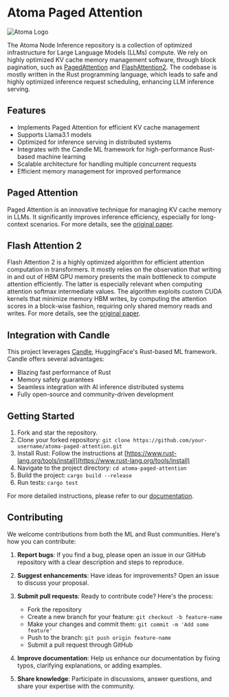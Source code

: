 # Atoma Paged Attention

![Atoma Logo](https://github.com/atoma-network/atoma-paged-attention/blob/main/assets/atoma-symbol.jpg)

The Atoma Node Inference repository is a collection of optimized infrastructure for Large Language Models (LLMs) compute. We rely on highly optimized KV cache memory management software, through block pagination, such as 
[PagedAttention](https://github.com/vllm-project/vllm) and [FlashAttention2](https://github.com/Dao-AILab/flash-attention). The codebase is mostly written in the Rust programming language, which leads to safe and highly optimized inference request scheduling, enhancing LLM inference serving.

## Features

- Implements Paged Attention for efficient KV cache management
- Supports Llama3.1 models
- Optimized for inference serving in distributed systems
- Integrates with the Candle ML framework for high-performance Rust-based machine learning
- Scalable architecture for handling multiple concurrent requests
- Efficient memory management for improved performance

## Paged Attention

Paged Attention is an innovative technique for managing KV cache memory in LLMs. It significantly improves inference efficiency, especially for long-context scenarios. For more details, see the [original paper](https://arxiv.org/pdf/2309.06180).

## Flash Attention 2

Flash Attention 2 is a highly optimized algorithm for efficient attention computation in transformers. It mostly relies on the observation that writing in and out of HBM GPU memory presents the main bottleneck to compute attention efficiently. The latter is especially relevant when computing attention softmax intermediate values. The algorithm exploits custom CUDA kernels that minimize memory HBM writes, by computing the attention scores in a block-wise fashion, requiring only shared memory reads and writes. For more details, see the [original paper](https://arxiv.org/abs/2307.08691).

## Integration with Candle

This project leverages [Candle](https://github.com/huggingface/candle), HuggingFace's Rust-based ML framework. Candle offers several advantages:

- Blazing fast performance of Rust
- Memory safety guarantees
- Seamless integration with AI inference distributed systems
- Fully open-source and community-driven development

## Getting Started

1. Fork and star the repository.
2. Clone your forked repository: `git clone https://github.com/your-username/atoma-paged-attention.git`
3. Install Rust: Follow the instructions at [https://www.rust-lang.org/tools/install](https://www.rust-lang.org/tools/install)
4. Navigate to the project directory: `cd atoma-paged-attention`
5. Build the project: `cargo build --release`
6. Run tests: `cargo test`

For more detailed instructions, please refer to our [documentation](docs/README.md).

## Contributing

We welcome contributions from both the ML and Rust communities. Here's how you can contribute:

1. **Report bugs**: If you find a bug, please open an issue in our GitHub repository with a clear description and steps to reproduce.

2. **Suggest enhancements**: Have ideas for improvements? Open an issue to discuss your proposal.

3. **Submit pull requests**: Ready to contribute code? Here's the process:
   - Fork the repository
   - Create a new branch for your feature: `git checkout -b feature-name`
   - Make your changes and commit them: `git commit -m 'Add some feature'`
   - Push to the branch: `git push origin feature-name`
   - Submit a pull request through GitHub

4. **Improve documentation**: Help us enhance our documentation by fixing typos, clarifying explanations, or adding examples.

5. **Share knowledge**: Participate in discussions, answer questions, and share your expertise with the community.
